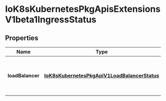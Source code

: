 
# IoK8sKubernetesPkgApisExtensionsV1beta1IngressStatus

## Properties
Name | Type | Description | Notes
------------ | ------------- | ------------- | -------------
**loadBalancer** | [**IoK8sKubernetesPkgApiV1LoadBalancerStatus**](IoK8sKubernetesPkgApiV1LoadBalancerStatus.md) | LoadBalancer contains the current status of the load-balancer. |  [optional]



